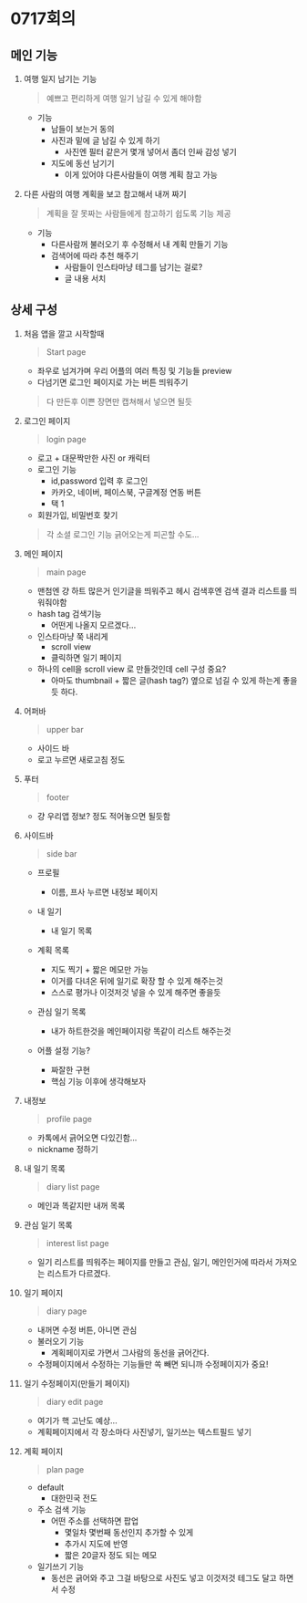# 0717회의

## 메인 기능

1. 여행 일지 남기는 기능
    > 예쁘고 편리하게 여행 일기 남길 수 있게 해야함
    - 기능
        - 남들이 보는거 동의
        - 사진과 밑에 글 남길 수 있게 하기
            - 사진엔 필터 같은거 몇개 넣어서 좀더 인싸 감성 넣기
        - 지도에 동선 남기기
            - 이게 있어야 다른사람들이 여행 계획 참고 가능

2. 다른 사람의 여행 계획을 보고 참고해서 내꺼 짜기
    > 계획을 잘 못짜는 사람들에게 참고하기 쉽도록 기능 제공
    - 기능
        - 다른사람꺼 불러오기 후 수정해서 내 계획 만들기 기능
        - 검색어에 따라 추천 해주기
            - 사람들이 인스타마냥 테그를 남기는 걸로?
            - 글 내용 서치
        
## 상세 구성

1. 처음 앱을 깔고 시작할때
    > Start page
    - 좌우로 넘겨가며 우리 어플의 여러 특징 및 기능들 preview
    - 다넘기면 로그인 페이지로 가는 버튼 띄워주기
    > 다 만든후 이쁜 장면만 캡쳐해서 넣으면 될듯 

2. 로그인 페이지
    > login page
    - 로고 + 대문짝만한 사진 or 캐릭터
    - 로그인 기능
        - id,password 입력 후 로그인 
        - 카카오, 네이버, 페이스북, 구글계정 연동 버튼
        - 택 1
    - 회원가입, 비밀번호 찾기
    > 각 소셜 로그인 기능 긁어오는게 피곤할 수도...

3. 메인 페이지
    > main page
    - 맨첨엔 걍 하트 많은거 인기글을 띄워주고 헤시 검색후엔 검색 결과 리스트를 띄워줘야함
    - hash tag 검색기능
        - 어떤게 나올지 모르겠다...
    - 인스타마냥 쭉 내리게
        - scroll view
        - 클릭하면 일기 페이지
    - 하나의 cell을 scroll view 로 만들것인데 cell 구성 중요?
        - 아마도 thumbnail + 짧은 글(hash tag?) 옆으로 넘길 수 있게 하는게 좋을듯 하다.
    
4. 어퍼바
    > upper bar
    - 사이드 바
    - 로고 누르면 새로고침 정도
    
5. 푸터
    > footer
    - 걍 우리앱 정보? 정도 적어놓으면 될듯함

6. 사이드바
    > side bar
    - 프로필
        - 이름, 프사 누르면 내정보 페이지

    - 내 일기
        - 내 일기 목록

    - 계획 목록
        - 지도 찍기 + 짧은 메모만 가능
        - 이거를 다녀온 뒤에 일기로 확장 할 수 있게 해주는것
        - 스스로 평가나 이것저것 넣을 수 있게 해주면 좋을듯
        
    - 관심 일기 목록
        - 내가 하트한것을 메인페이지랑 똑같이 리스트 해주는것

    - 어플 설정 기능?
        - 짜잘한 구현
        - 핵심 기능 이후에 생각해보자

7. 내정보
    > profile page
    - 카톡에서 긁어오면 다있긴함...
    - nickname 정하기

8. 내 일기 목록
    > diary list page
    - 메인과 똑같지만 내꺼 목록

81. 관심 일기 목록
    > interest list page
    - 일기 리스트를 띄워주는 페이지를 만들고 관심, 일기, 메인인거에 따라서 가져오는 리스트가 다르겠다.

9. 일기 페이지 
    > diary page
    - 내꺼면 수정 버튼, 아니면 관심
    - 불러오기 기능
        - 계획페이지로 가면서 그사람의 동선을 긁어간다. 
    - 수정페이지에서 수정하는 기능들만 쏙 빼면 되니까 수정페이지가 중요!

10. 일기 수정페이지(만들기 페이지)
    > diary edit page
    - 여기가 핵 고난도 예상...
    - 계획페이지에서 각 장소마다 사진넣기, 일기쓰는 텍스트필드 넣기

11. 계획 페이지
    > plan page
    - default 
        - 대한민국 전도
    - 주소 검색 기능
        - 어떤 주소를 선택하면 팝업 
            - 몇일차 몇번째 동선인지 추가할 수 있게
            - 추가시 지도에 반영
            - 짧은 20글자 정도 되는 메모
    - 일기쓰기 기능
        - 동선은 긁어와 주고 그걸 바탕으로 사진도 넣고 이것저것 테그도 달고 하면서 수정